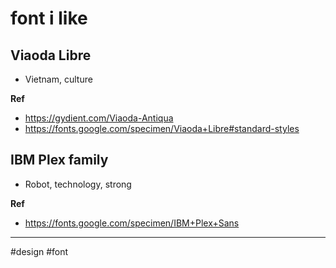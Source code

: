# font i like

## Viaoda Libre

- Vietnam, culture

**Ref**
- <https://gydient.com/Viaoda-Antiqua>
- <https://fonts.google.com/specimen/Viaoda+Libre#standard-styles>

## IBM Plex family

- Robot, technology, strong

**Ref**
- <https://fonts.google.com/specimen/IBM+Plex+Sans>

---
#design #font 